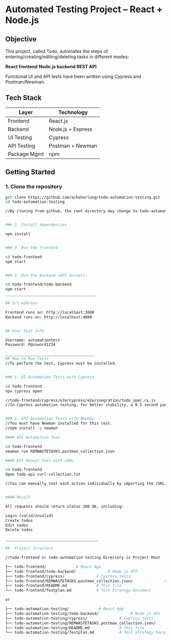 #  Automated Testing Project – React + Node.js

##  Objective

This project, called Todo, automates the steps of entering/creating/editing/deleting tasks in different modes:

**React frontend**
**Node.js backend REST API**

Functional UI and API tests have been written using Cypress and Postman/Newman.

##  Tech Stack

| Layer        | Technology      |
|--------------|-----------------|
| Frontend     | React.js        |
| Backend      | Node.js + Express |
| UI Testing   | Cypress         |
| API Testing  | Postman + Newman |
| Package Mgmt | npm             |


##  Getting Started

### 1. Clone the repository

```bash
git clone https://github.com/achaharlang/todo-automation-testing.git
cd todo-automation-testing

//By cloning from github, the root directory may change to todo-automation-testing, in this case, please consider replacing todo-automation-testing with todo-frontend.


### 2. Install dependencies

npm install


### 3. Run the frontend

cd todo-frontend
npm start


### 4. Run the Backend (API Server):

cd todo-frontend/todo-backend
npm start
________________________________________

## Url Address

Frontend runs on: http://localhost:3000
Backend runs on: http://localhost:4000


## User Test info

Username: automationtest
Password: P@ssword1234

_______________________________________
## How to Run Tests
//To perform the test, Cypress must be installed.


### 1. UI Automation Tests with Cypress

cd todo-frontend
npx cypress open

//todo-frontend/cypress/e2e/cypress/e2e/inegration/todo_spec.cy.js      This file is executable!
//In Cypress automation testing, for better stability, a 0.5 second pause is implemented in each action, as well as a re-entry before each action to ensure the existence of data.


### 2. API Automation Tests with Newman
//You must have Newman installed for this test.
//npm install -g newman

#### API Automation Test

cd todo-frontend
newman run REMWASTETASKS.postman_collection.json

#### API Manual Test with cURL

cd todo-frontend
Open todo-api-curl-collection.txt

//You can manually test each action individually by importing the cURL commands from this file into Postman. In cases 5 and 6, replace the ID at the end of the URL with the ID obtained from Get all API.


#### Result

All requests should return status 200 OK, including:

Login (valid/invalid)
Create todos
Edit todos
Delete todos

_________________________________________

##  Project Structure

//todo-frontend or todo-automation-testing Directory is Project Root

├── todo-frontend/             # React App
├── todo-frontend/todo-backend/              # Node.js API
├── todo-frontend/cypress/              # Cypress tests
├── todo-frontend/REMWASTETASKS.postman_collection.json/              # Postman collection for API testing
├── todo-frontend/README.md             # This file
└── todo-frontend/Testplan.md           # Test Strategy Document

or

├── todo-automation-testing/             # React App
├── todo-automation-testing/todo-backend/              # Node.js API
├── todo-automation-testing/cypress/              # Cypress tests
├── todo-automation-testing/REMWASTETASKS.postman_collection.json/              # Postman collection for API testing
├── todo-automation-testing/README.md             # This file
└── todo-automation-testing/Testplan.md           # Test Strategy Document
